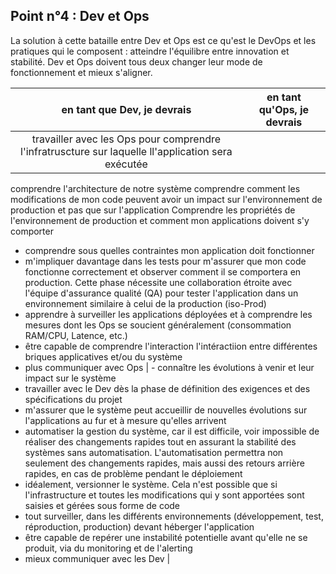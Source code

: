 ## Point n°4 : Dev et Ops

La solution à cette bataille entre Dev et Ops est ce qu'est le DevOps et les pratiques qui le composent : atteindre l'équilibre entre innovation et stabilité. Dev et Ops doivent tous deux changer leur mode de fonctionnement et mieux s'aligner.

| en tant que Dev, je devrais  | en tant qu'Ops, je devrais |
| :---------------: | :-----:|
| travailler avec les Ops pour comprendre l'infratruscture sur laquelle ll'application sera exécutée
comprendre l'architecture de notre système
comprendre comment les modifications de mon code peuvent avoir un impact sur l'environnement de production et pas que sur l'application
Comprendre les propriétés de l'environnement de production et comment mon applications doivent s'y comporter
- comprendre sous quelles contraintes mon application doit fonctionner
- m'impliquer davantage dans les tests pour m'assurer que mon code fonctionne correctement et observer comment il se comportera en production. Cette phase nécessite une collaboration étroite avec l'équipe d'assurance qualité (QA) pour tester l'application dans un environnement similaire à celui de la production (iso-Prod)
- apprendre à surveiller les applications déployées et à comprendre les mesures dont les Ops se soucient généralement (consommation RAM/CPU, Latence, etc.)
- être capable de comprendre l'interaction l'intéractiion entre différentes briques applicatives et/ou du système
- plus communiquer avec Ops | - connaître les évolutions à venir et leur impact sur le système
- travailler avec le Dev dès la phase de définition des exigences et des spécifications du projet
- m'assurer que le système peut accueillir de nouvelles évolutions sur l'applications au fur et à mesure qu'elles arrivent
- automatiser la gestion du système, car il est difficile, voir impossible de réaliser des changements rapides tout en assurant la stabilité des systèmes sans automatisation. L'automatisation permettra non seulement des changements rapides, mais aussi des retours arrière rapides, en cas de problème pendant le déploiement
- idéalement, versionner le système. Cela n'est possible que si l'infrastructure et toutes les modifications qui y sont apportées sont saisies et gérées sous forme de code
- tout surveiller, dans les différents environnements (développement, test, réproduction, production) devant héberger l'application
- être capable de repérer une instabilité potentielle avant qu'elle ne se produit, via du monitoring et de l'alerting
- mieux communiquer avec les Dev |